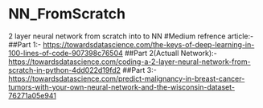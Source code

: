 # NN_FromScratch
2 layer neural network from scratch into to NN
#Medium refrence article:-
  ##Part 1:- https://towardsdatascience.com/the-keys-of-deep-learning-in-100-lines-of-code-907398c76504
  ##Part 2(Actuall Network):- https://towardsdatascience.com/coding-a-2-layer-neural-network-from-scratch-in-python-4dd022d19fd2
  ##Part 3:- https://towardsdatascience.com/predict-malignancy-in-breast-cancer-tumors-with-your-own-neural-network-and-the-wisconsin-dataset-76271a05e941
